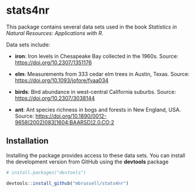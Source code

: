 # stats4nr

This package contains several data sets used in the book *Statistics in Natural Resources: Applications with R*.

Data sets include:

* **iron**: Iron levels in  Chesapeake Bay collected in the 1960s. Source: https://doi.org/10.2307/1351176

* **elm**: Measurements from 333 cedar elm trees in Austin, Texas. Source: https://doi.org/10.1093/jofore/fvaa034

* **birds**: Bird abundance in west-central California suburbs. Source: https://doi.org/10.2307/3038144 

* **ant**: Ant species richness in bogs and forests in New England, USA. Source: https://doi.org/10.1890/0012-9658(2002)083[1604:BAARSD]2.0.CO;2 

## Installation

Installing the package provides access to these data sets. You can install the development version from GitHub using the **devtools** package

```R
# install.packages("devtools")

devtools::install_github("mbrussell/stats4nr")
```
